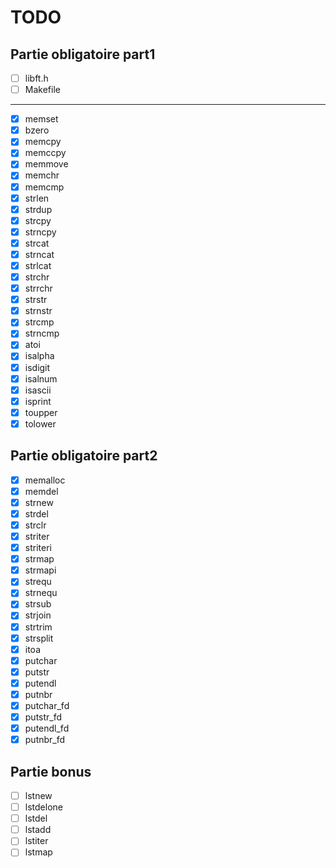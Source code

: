# TODO

## Partie obligatoire part1

- [ ] libft.h
- [ ] Makefile

---

- [x] memset
- [x] bzero
- [x] memcpy
- [x] memccpy
- [x] memmove
- [x] memchr
- [x] memcmp
- [x] strlen
- [x] strdup
- [x] strcpy
- [x] strncpy
- [x] strcat
- [x] strncat
- [x] strlcat
- [x] strchr
- [x] strrchr
- [x] strstr
- [x] strnstr
- [x] strcmp
- [x] strncmp
- [x] atoi
- [x] isalpha
- [x] isdigit
- [x] isalnum
- [x] isascii
- [x] isprint
- [x] toupper
- [x] tolower

## Partie obligatoire part2

- [x] memalloc
- [x] memdel
- [x] strnew
- [x] strdel
- [x] strclr
- [x] striter
- [x] striteri
- [x] strmap
- [x] strmapi
- [x] strequ
- [x] strnequ
- [x] strsub
- [x] strjoin
- [x] strtrim
- [x] strsplit
- [x] itoa
- [x] putchar
- [x] putstr
- [x] putendl
- [x] putnbr
- [x] putchar\_fd
- [x] putstr\_fd
- [x] putendl\_fd
- [x] putnbr\_fd

## Partie bonus

- [ ] lstnew
- [ ] lstdelone
- [ ] lstdel
- [ ] lstadd
- [ ] lstiter
- [ ] lstmap
